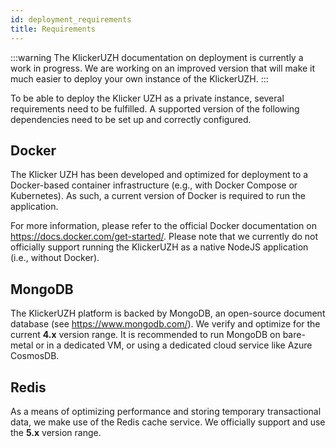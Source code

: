 ```yaml
---
id: deployment_requirements
title: Requirements
---
```


:::warning
The KlickerUZH documentation on deployment is currently a work in progress. We are working on an improved version that will make it much easier to deploy your own instance of the KlickerUZH.
:::

To be able to deploy the Klicker UZH as a private instance, several requirements need to be fulfilled. A supported version of the following dependencies need to be set up and correctly configured.

## Docker

The Klicker UZH has been developed and optimized for deployment to a Docker-based container infrastructure (e.g., with Docker Compose or Kubernetes). As such, a current version of Docker is required to run the application.

For more information, please refer to the official Docker documentation on https://docs.docker.com/get-started/. Please note that we currently do not officially support running the KlickerUZH as a native NodeJS application (i.e., without Docker).

## MongoDB

The KlickerUZH platform is backed by MongoDB, an open-source document database (see https://www.mongodb.com/). We verify and optimize for the current **4.x** version range. It is recommended to run MongoDB on bare-metal or in a dedicated VM, or using a dedicated cloud service like Azure CosmosDB.

<!-- - TODO: hosting examples (e.g., cosmosdb) -->

## Redis

As a means of optimizing performance and storing temporary transactional data, we make use of the Redis cache service. We officially support and use the **5.x** version range.

<!-- - TODO: why do we use two instances
- TODO: one instance needs persistence
- TODO: hosting examples (e.g., upstash) -->
